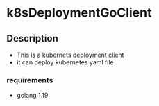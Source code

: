 # k8sDeploymentGoClient
## Description
- This is a kubernets deployment client
- it can deploy kubernetes yaml file

### requirements 
- golang 1.19
